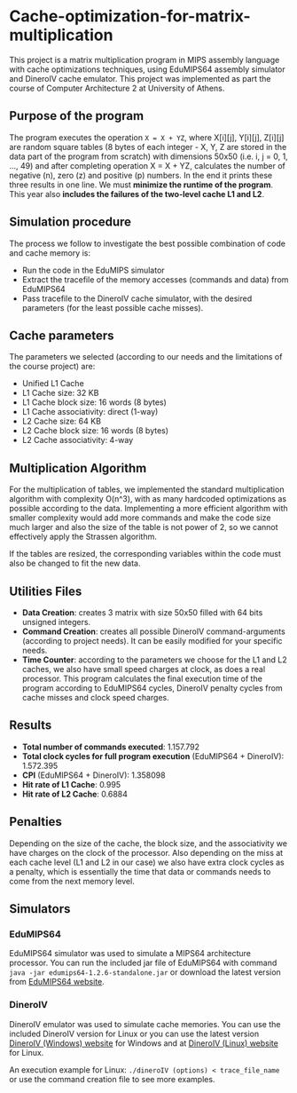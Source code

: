 # Cache-optimization-for-matrix-multiplication
This project is a matrix multiplication program in MIPS assembly language with cache optimizations techniques, using EduMIPS64 assembly simulator and DineroIV cache emulator. This project was implemented as part the course of Computer Architecture 2 at University of Athens.


## Purpose of the program
The program executes the operation `X = X + YZ`, where X[i][j], Y[i][j], Z[i][j] are random square tables (8 bytes of each integer - X, Y, Z are stored in the data part of the program from scratch) with dimensions 50x50 (i.e. i, j = 0, 1, ..., 49) and after completing operation X = X + YZ, calculates the number of negative (n), zero (z) and positive (p) numbers. In the end it prints these three results in one line. We must **minimize the runtime of the program**. This year also **includes the failures of the two-level cache L1 and L2**.


## Simulation procedure
The process we follow to investigate the best possible combination of code and cache memory is:
  - Run the code in the EduMIPS simulator
  - Extract the tracefile of the memory accesses (commands and data) from EduMIPS64
  - Pass tracefile to the DineroIV cache simulator, with the desired parameters (for the least possible cache misses).

## Cache parameters
The parameters we selected (according to our needs and the limitations of the course project) are:
  - Unified L1 Cache
  - L1 Cache size: 32 KB
  - L1 Cache block size: 16 words (8 bytes)
  - L1 Cache associativity: direct (1-way)
  - L2 Cache size: 64 KB
  - L2 Cache block size: 16 words (8 bytes)
  - L2 Cache associativity: 4-way
  
  
## Multiplication Algorithm
For the multiplication of tables, we implemented the standard multiplication algorithm with complexity O(n^3), with as many hardcoded optimizations as possible according to the data. Implementing a more efficient algorithm with smaller complexity would add more commands and make the code size much larger and also the size of the table is not power of 2, so we cannot effectively apply the Strassen algorithm.

If the tables are resized, the corresponding variables within the code must also be changed to fit the new data.


## Utilities Files
- **Data Creation**: creates 3 matrix with size 50x50 filled with 64 bits unsigned integers.
- **Command Creation**: creates all possible DineroIV command-arguments (according to project needs). It can be easily modified for your specific needs.
- **Time Counter**: according to the parameters we choose for the L1 and L2 caches, we also have small speed charges at clock, as does a real processor. This program calculates the final execution time of the program according to EduMIPS64 cycles, DineroIV penalty cycles from cache misses and clock speed charges.


## Results
- **Total number of commands executed**: 1.157.792
- **Total clock cycles for full program execution** (EduMIPS64 + DineroIV): 1.572.395
- **CPI** (EduMIPS64 + DineroIV): 1.358098
- **Hit rate of L1 Cache**: 0.995
- **Hit rate of L2 Cache**: 0.6884


## Penalties
Depending on the size of the cache, the block size, and the associativity we have charges on the clock of the processor. Also depending on the miss at each cache level (L1 and L2 in our case) we also have extra clock cycles as a penalty, which is essentially the time that data or commands needs to come from the next memory level.


## Simulators

### EduMIPS64
EduMIPS64 simulator was used to simulate a MIPS64 architecture processor. You can run the included jar file of EduMIPS64 with command `java -jar edumips64-1.2.6-standalone.jar` or download the latest version from  [EduMIPS64 website](https://www.edumips.org/).


### DineroIV
DineroIV emulator was used to simulate cache memories. You can use the included DineroIV version for Linux or you can use the latest version [DineroIV (Windows) website](http://pages.cs.wisc.edu/~markhill/DineroIV/) for Windows and at [DineroIV (Linux) website](http://www.dejazzer.com/coen4730/doc/hw2_cache_dinero.pdf?fbclid=IwAR2l6o3jjcisqqeclnhKZtuRjYJBjeTD0JsRCg7uZwDM-UKuY7OMkuoIvY8) for Linux.

An execution example for Linux: `./dineroIV (options) < trace_file_name` or use the command creation file to see more examples.
